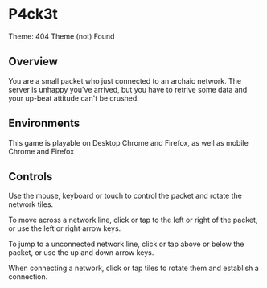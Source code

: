# P4ck3t
Theme: 404 Theme (not) Found

## Overview
You are a small packet who just connected to an archaic network. The server is unhappy you've arrived, but you have to retrive some data and your up-beat attitude can't be crushed.

## Environments
This game is playable on Desktop Chrome and Firefox, as well as mobile Chrome and Firefox

## Controls
Use the mouse, keyboard or touch to control the packet and rotate the network tiles.

To move across a network line, click or tap to the left or right of the packet, or use the left or right arrow keys.

To jump to a unconnected network line, click or tap above or below the packet, or use the up and down arrow keys.

When connecting a network, click or tap tiles to rotate them and establish a connection.
